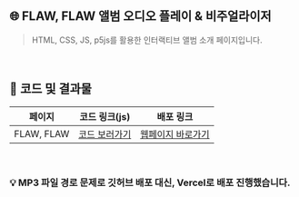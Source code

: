 ## 🌐 FLAW, FLAW 앨범 오디오 플레이 & 비주얼라이저

> HTML, CSS, JS, p5js를 활용한 인터랙티브 앨범 소개 페이지입니다.

<br/>

## 🏁 코드 및 결과물

| 페이지               | 코드 링크(js)                                                                                      | 배포 링크                                                                            |
| -------------------- | ---------------------------------------------------------------------------------------------- | ------------------------------------------------------------------------------------ |
| FLAW, FLAW | [코드 보러가기](https://github.com/Everylisy/Flaw-Flaw/blob/master/p5js/script.js) | [웹페이지 바로가기](https://flaw-flaw.vercel.app/) |

<br>

### 💡 MP3 파일 경로 문제로 깃허브 배포 대신, Vercel로 배포 진행했습니다.
